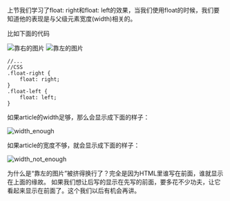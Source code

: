 上节我们学习了float: right和float: left的效果，当我们使用float的时候，我们要知道他的表现是与父级元素宽度(width)相关的。

比如下面的代码
    <!-- HTML -->
    <article>
        <img class="float-right" src="right.jpg" alt="靠右的图片" />
        <img class="float-left" src="left.jpg" alt="靠左的图片" />
    </article>

    //...
    //CSS
    .float-right {
        float: right;
    }
    .float-left {
        float: left;
    }

如果article的width足够，那么会显示成下面的样子：

![width_enough](http://course-image.qiniudn.com/course_4_section_3_1.JPG)

如果article的宽度不够，就会显示成下面的样子：

![width_not_enough](http://course-image.qiniudn.com/course_4_section_3_2.JPG)

为什么是“靠左的图片”被挤得换行了？完全是因为HTML里谁写在前面，谁就显示在上面的缘故。
如果我们想让后写的显示在先写的前面，要多花不少功夫，让它看起来显示在前面了。这个我们以后有机会再讲。